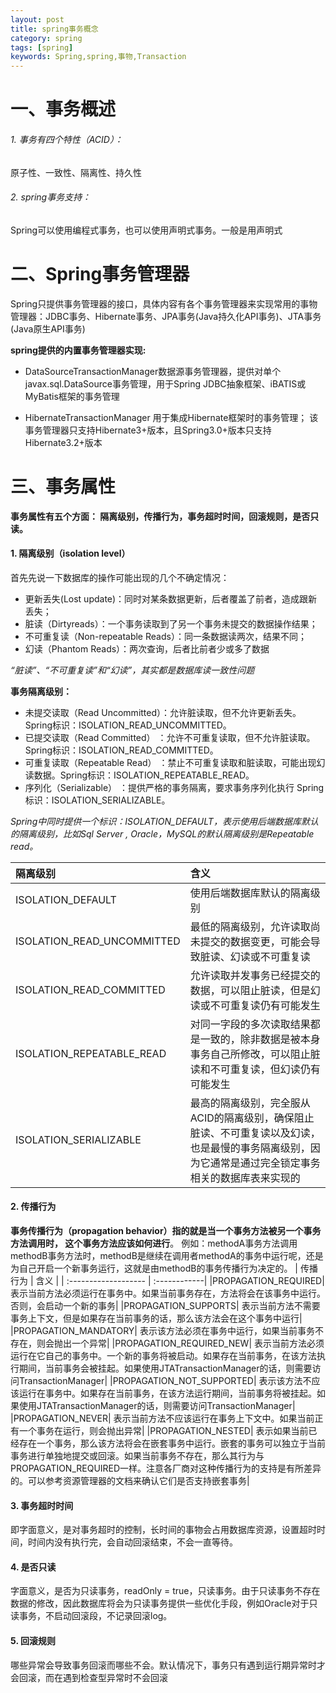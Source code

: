 ```yaml
---
layout: post
title: spring事务概念
category: spring
tags: [spring]
keywords: Spring,spring,事物,Transaction
---
```


# 一、事务概述
###### 1. 事务有四个特性（ACID）：
原子性、一致性、隔离性、持久性
###### 2. spring事务支持：
Spring可以使用编程式事务，也可以使用声明式事务。一般是用声明式

# 二、Spring事务管理器

Spring只提供事务管理器的接口，具体内容有各个事务管理器来实现常用的事物管理器：JDBC事务、Hibernate事务、JPA事务(Java持久化API事务)、JTA事务(Java原生API事务)

**spring提供的内置事务管理器实现:**

- DataSourceTransactionManager数据源事务管理器，提供对单个javax.sql.DataSource事务管理，用于Spring JDBC抽象框架、iBATIS或MyBatis框架的事务管理

- HibernateTransactionManager
用于集成Hibernate框架时的事务管理；
该事务管理器只支持Hibernate3+版本，且Spring3.0+版本只支持Hibernate3.2+版本

# 三、事务属性
**事务属性有五个方面： 隔离级别，传播行为，事务超时时间，回滚规则，是否只读。**
 
#### 1. 隔离级别（isolation level）
首先先说一下数据库的操作可能出现的几个不确定情况：
- 更新丢失(Lost update)：同时对某条数据更新，后者覆盖了前者，造成跟新丢失；
- 脏读（Dirtyreads）：一个事务读取到了另一个事务未提交的数据操作结果；
- 不可重复读（Non-repeatable Reads）：同一条数据读两次，结果不同；
- 幻读（Phantom Reads）：两次查询，后者比前者少或多了数据

*“脏读”、“不可重复读”和“幻读”，其实都是数据库读一致性问题*

**事务隔离级别：**
- 未提交读取（Read Uncommitted）：允许脏读取，但不允许更新丢失。Spring标识：ISOLATION_READ_UNCOMMITTED。
- 已提交读取（Read Committed） ：允许不可重复读取，但不允许脏读取。Spring标识：ISOLATION_READ_COMMITTED。
- 可重复读取（Repeatable Read） ：禁止不可重复读取和脏读取，可能出现幻读数据。Spring标识：ISOLATION_REPEATABLE_READ。
- 序列化（Serializable） ：提供严格的事务隔离，要求事务序列化执行
    Spring标识：ISOLATION_SERIALIZABLE。

*Spring中同时提供一个标识：ISOLATION_DEFAULT，表示使用后端数据库默认的隔离级别，比如Sql Server , Oracle，MySQL的默认隔离级别是Repeatable read。*

| 隔离级别             | 含义         |
| :------------------- | :------------|
|ISOLATION_DEFAULT| 使用后端数据库默认的隔离级别|
|ISOLATION_READ_UNCOMMITTED| 最低的隔离级别，允许读取尚未提交的数据变更，可能会导致脏读、幻读或不可重复读|
|ISOLATION_READ_COMMITTED| 允许读取并发事务已经提交的数据，可以阻止脏读，但是幻读或不可重复读仍有可能发生|
|ISOLATION_REPEATABLE_READ| 对同一字段的多次读取结果都是一致的，除非数据是被本身事务自己所修改，可以阻止脏读和不可重复读，但幻读仍有可能发生|
|ISOLATION_SERIALIZABLE| 最高的隔离级别，完全服从ACID的隔离级别，确保阻止脏读、不可重复读以及幻读，也是最慢的事务隔离级别，因为它通常是通过完全锁定事务相关的数据库表来实现的|

#### 2. 传播行为
**事务传播行为（propagation behavior）指的就是当一个事务方法被另一个事务方法调用时，	这个事务方法应该如何进行**。 例如：methodA事务方法调用methodB事务方法时，methodB是继续在调用者methodA的事务中运行呢，还是为自己开启一个新事务运行，这就是由methodB的事务传播行为决定的。
| 传播行为             | 含义         |
| :------------------- | :------------|
|PROPAGATION_REQUIRED| 表示当前方法必须运行在事务中。如果当前事务存在，方法将会在该事务中运行。否则，会启动一个新的事务|
|PROPAGATION_SUPPORTS| 表示当前方法不需要事务上下文，但是如果存在当前事务的话，那么该方法会在这个事务中运行|
|PROPAGATION_MANDATORY| 表示该方法必须在事务中运行，如果当前事务不存在，则会抛出一个异常|
|PROPAGATION_REQUIRED_NEW| 表示当前方法必须运行在它自己的事务中。一个新的事务将被启动。如果存在当前事务，在该方法执行期间，当前事务会被挂起。如果使用JTATransactionManager的话，则需要访问TransactionManager|
|PROPAGATION_NOT_SUPPORTED| 表示该方法不应该运行在事务中。如果存在当前事务，在该方法运行期间，当前事务将被挂起。如果使用JTATransactionManager的话，则需要访问TransactionManager|
|PROPAGATION_NEVER| 表示当前方法不应该运行在事务上下文中。如果当前正有一个事务在运行，则会抛出异常|
|PROPAGATION_NESTED| 表示如果当前已经存在一个事务，那么该方法将会在嵌套事务中运行。嵌套的事务可以独立于当前事务进行单独地提交或回滚。如果当前事务不存在，那么其行为与PROPAGATION_REQUIRED一样。注意各厂商对这种传播行为的支持是有所差异的。可以参考资源管理器的文档来确认它们是否支持嵌套事务|
 
#### 3. 事务超时时间
即字面意义，是对事务超时的控制，长时间的事物会占用数据库资源，设置超时时间，时间内没有执行完，会自动回滚结束，不会一直等待。

#### 4. 是否只读
字面意义，是否为只读事务，readOnly = true，只读事务。由于只读事务不存在数据的修改，因此数据库将会为只读事务提供一些优化手段，例如Oracle对于只读事务，不启动回滚段，不记录回滚log。

#### 5. 回滚规则
哪些异常会导致事务回滚而哪些不会。默认情况下，事务只有遇到运行期异常时才会回滚，而在遇到检查型异常时不会回滚
